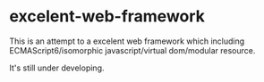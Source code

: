 # excelent-web-framework

This is an attempt to a excelent web framework which including ECMAScript6/isomorphic javascript/virtual dom/modular resource.

It's still under developing.